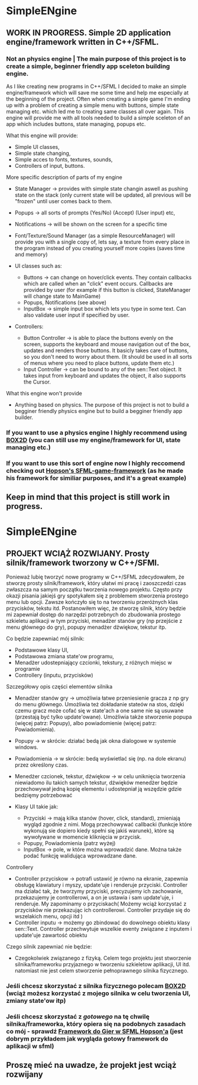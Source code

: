 # SimpleENgine
## WORK IN PROGRESS. Simple 2D application engine/framework written in C++/SFML. 

### Not an physics engine | The main purpose of this project is to create a simple, beginner friendly app sceleton building engine.

As I like creating new programs in C++/SFML I decided to make an simple engine/framework which will save me some time and help me especially at the beginning of the project. Often when creating a simple game I'm ending up with a problem of creating a simple menu with buttons, simple state managing etc. which led me to creating same classes all over again. This engine will provide me with all tools needed to build a simple sceleton of an app which includes buttons, state managing, popups etc.

What this engine will provide:
- Simple UI classes,
- Simple state changing,
- Simple acces to fonts, textures, sounds,
- Controllers of input, buttons.

More specific description of parts of my engine
- State Manager -> provides with simple state changin aswell as pushing state on the stack (only current state will be updated, all previous will be "frozen" until user comes back to them.
- Popups -> all sorts of prompts (Yes/No) (Accept) (User input) etc,
- Notifications -> will be shown on the screen for a specific time

- Font/Texture/Sound Manager (as a simple ResourceManager) will provide you with a single copy of, lets say, a texture from every place in the program instead of you creating yourself more copies (saves time and memory)

- UI classes such as:
  - Buttons -> can change on hover/click events. They contain callbacks which are called when an "click" event occurs. Callbacks are provided by user (for example if this button is clicked, StateManager will change state to MainGame)
  - Popups, Notifications (see above)
  - InputBox -> simple input box which lets you type in some text. Can also validate user input if specified by user.
  
- Controllers:
  - Button Controller -> is able to place the buttons evenly on the screen, supports the keyboard and mouse navigation out of the box, updates and renders those buttons. It basicly takes care of buttons, so you don't need to worry about them. (It should be used in all sorts of menus where you need to place buttons, update them etc.)
  - Input Controller -> can be bound to any of the sen::Text object. It takes input from keyboard and updates the object, it also supports the Cursor.
  
What this engine won't provide
- Anything based on physics. The purpose of this project is not to build a begginer friendly physics engine but to build a begginer friendly app builder. 

### If you want to use a physics engine I highly recommend using  [BOX2D](https://github.com/erincatto/Box2D) (you can still use my engine/framework for UI, state managing etc.)
### If you want to use this sort of engine now I highly reccomend checking out [Hopson's SFML-game-framework](https://github.com/Hopson97/SFML-Game-Framework) (as he made his framework for similiar purposes, and it's a great example) 
## Keep in mind that this project is still work in progress.

# SimpleENgine
## PROJEKT WCIĄŻ ROZWIJANY. Prosty silnik/framework tworzony w C++/SFMl.

Ponieważ lubię tworzyć nowe programy w C++/SFML zdecydowałem, że stworzę prosty silnik/framework, który ułatwi mi pracę i zaoszczedzi czas zwłaszcza na samym początku tworzenia nowego projektu. Często przy okazji pisania jakiejś gry spotykałem się z problemem stworzenia prostego menu lub opcji. Zawsze kończyło się to na tworzeniu przeróżnych klas przycisków, tekstu itd. Postanowiłem więc, że stworzę silnik, który będzie mi zapewniał dostęp do narzędzi potrzebnych do zbudowania prostego szkieletu aplikacji w tym przyciski, menadżer stanów gry (np przejście z menu głównego do gry), popupy menadżer dźwiękow, tekstur itp.

Co będzie zapewniać mój silnik:
- Podstawowe klasy UI,
- Podstawowa zmiana state'ow programu,
- Menadżer udostepniający czcionki, tekstury, z różnych miejsc w programie
- Controllery (inputu, przycisków)

Szczegółowy opis części elementów silnika
- Menadżer stanów gry -> umożliwia łatwe przeniesienie gracza z np gry do menu głównego. Umożliwia też dokładanie stateów na stos, dzięki czemu gracz może cofać się w state'ach a one same nie są usuwane (przestają być tylko update'owane). Umożliwia także stworzenie popupa (więcej patrz: Popupy), albo powiadomienie (więcej patrz: Powiadomienia).
- Popupy -> w skrócie: działać bedą jak okna dialogowe w systemie windows.
- Powiadomienia -> w skrócie: bedą wyświetlać się (np. na dole ekranu) przez określony czas.

- Menedżer czcionek, tekstur, dźwiękow -> w celu uniknięcia tworzenia niewiadomo ilu takich samych tekstur, dźwięków menedżer będzie przechowywał jedną kopię elementu i udostepniał ją wszędzie gdzie bedzięmy potrzebować

- Klasy UI takie jak:
  - Przyciski -> mają kilka stanów (hover, click, standard), zmieniają wygląd zgodnie z nimi. Mogą przechowywać callbacki (funkcje które wykonują sie dopiero kiedy spełni się jakiś warunek),  które są wywoływane w momencie kliknięcia w przycisk.
  - Popupy, Powiadomienia (patrz wyżej)
  - InputBox -> pole, w które można wprowadzić dane. Można także podać funkcję walidująca wprowadzane dane.
 
 Controllery
  - Controller przyciskow -> potrafi ustawić je równo na ekranie, zapewnia obsługę klawiatury i myszy, update'uje i renderuje przyciski. Controller ma działać tak, że tworzymy przyciski, precyzujemy ich zachowanie, przekazujemy je controllerowi, a on je ustawia i sam update'uje, i renderuje. My zapominamy o przyciskach( Możemy wciąż korzystać z przycisków nie przekazując ich controllerowi. Controller przydaje się do wszelakich menu, opcji itd )
  - Controller inputu -> możemy go zbindować do dowolnego obiektu klasy sen::Text. Controller przechwytuje wszelkie eventy związane z inputem i update'uje zawartość obiektu
  
  
Czego silnik zapewniać nie będzie:
- Czegokolwiek związanego z fizyką. Celem tego projektu jest stworzenie silnika/frameworku przyjaznego w tworzeniu szkieletow aplikacji, UI itd. natomiast nie jest celem stworzenie pełnoprawnego silnika fizycznego.

### Jeśli chcesz skorzystać z silnika fizycznego polecam [BOX2D](https://github.com/erincatto/Box2D) (wciąż możesz korzystać z mojego silnika w celu tworzenia UI, zmiany state'ow itp)
### Jeśli chcesz skorzystać z *gotowego* na tę chwilę silnika/frameworka, który opiera się na podobnych zasadach co mój - sprawdź [Framework do Gier w SFML Hopson'a](https://github.com/Hopson97/SFML-Game-Framework) (jest dobrym przykładem jak wygląda gotowy framework do aplikacji w sfml) 

## Proszę mieć na uwadze, że projekt jest wciąż rozwijany
